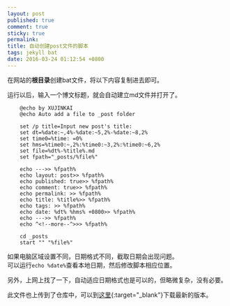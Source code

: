 ```yaml
---
layout: post
published: true
comment: true
sticky: true
permalink: 
title: 自动创建post文件的脚本
tags: jekyll bat
date: 2016-03-24 01:12:54 +0800
---
```

在网站的**根目录**创建bat文件，将以下内容复制进去即可。

运行以后，输入一个博文标题，就会自动建立md文件并打开了。  

<!--more-->

		@echo by XUJINKAI
		@echo Auto add a file to _post folder

		set /p title=Input new post's title: 
		set dt=%date:~,4%-%date:~5,2%-%date:~8,2%
		set time0=%time: =0%
		set hms=%time0:~,2%:%time0:~3,2%:%time0:~6,2%
		set file=%dt%-%title%.md
		set fpath="_posts/%file%"

		echo --->> %fpath%
		echo layout: post>> %fpath%
		echo published: true>> %fpath%
		echo comment: true>> %fpath%
		echo permalink: >> %fpath%
		echo title: %title%>> %fpath%
		echo tags: >> %fpath%
		echo date: %dt% %hms% +0800>> %fpath%
		echo --->> %fpath%
		echo ^<!--more--^>>> %fpath%

		cd _posts
		start "" "%file%"


如果电脑区域设置不同，日期格式不同，截取日期会出现问题。  
可以运行`echo %date%`查看本地日期，然后修改脚本相应位置。

另外，上网上找了一下，自动适应日期格式也是可以的，但略微复杂，没有必要。

此文件也上传到了仓库中，可以到[这里](https://github.com/XUJINKAI/XUJINKAI.github.io/blob/master/create_new_post.bat){:target="_blank"}下载最新的版本。
